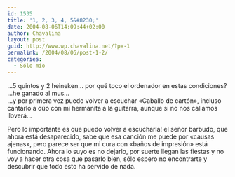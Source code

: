 ```yaml
---
id: 1535
title: '1, 2, 3, 4, 5&#8230;'
date: 2004-08-06T14:09:44+02:00
author: Chavalina
layout: post
guid: http://www.wp.chavalina.net/?p=-1
permalink: /2004/08/06/post-1-2/
categories:
  - Sólo mío
---
```

&#8230;5 quintos y 2 heineken&#8230; por qu&eacute; toco el ordenador en estas condiciones?  
&#8230;he ganado al mus&#8230;  
&#8230;y por primera vez puedo volver a escuchar «Caballo de cart&oacute;n», incluso cantarlo a d&uacute;o con mi hermanita a la guitarra, aunque si no nos callamos llover&aacute;&#8230;

Pero lo importante es que puedo volver a escucharla! el se&ntilde;or barbudo, que ahora est&aacute; desaparecido, sabe que esa canci&oacute;n me puede por «causas ajenas», pero parece ser que mi cura con «ba&ntilde;os de impresi&oacute;n» est&aacute; funcionando. Ahora lo suyo es no dejarlo, por suerte llegan las fiestas y no voy a hacer otra cosa que pasarlo bien, s&oacute;lo espero no encontrarte y descubrir que todo esto ha servido de nada.